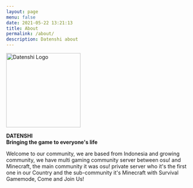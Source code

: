 ```yaml
---
layout: page
menu: false
date: 2021-05-22 13:21:13
title: About
permalink: /about/
description: Datenshi about
---
```

<img class="img-rounded" src="https://raw.githubusercontent.com/osu-datenshi/assets/master/logo.png" alt="Datenshi Logo" width="200">

**DATENSHI**\
**Bringing the game to everyone's life**

Welcome to our community, we are based from Indonesia and growing community, we have multi gaming community server between osu! and Minecraft, the main community it was osu! private server who it's the first one in our Country and the sub-community it's Minecraft with Survival Gamemode, Come and Join Us!